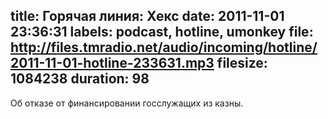 title: Горячая линия: Хекс
date: 2011-11-01 23:36:31
labels: podcast, hotline, umonkey
file: http://files.tmradio.net/audio/incoming/hotline/2011-11-01-hotline-233631.mp3
filesize: 1084238
duration: 98
---
Об отказе от финансировании госслужащих из казны.
